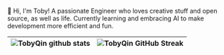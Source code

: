 
👋 Hi, I'm Toby! A passionate Engineer who loves creative stuff and open source, as well as life. Currently learning and embracing AI to make development more efficient and fun. 

| ![TobyQin github stats](https://github-readme-stats.vercel.app/api?username=tobyqin&show_icons=true&theme=transparent) | ![TobyQin GitHub Streak](https://nirzak-streak-stats.vercel.app/?user=tobyqin&theme=transparent) |
| --- | --- |

